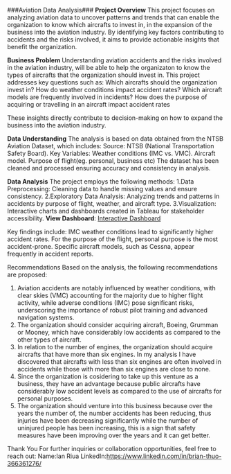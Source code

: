 ###Aviation Data Analysis###
**Project Overview**
This project focuses on analyzing aviation data to uncover patterns and trends that can enable the organization to know which aircrafts to invest in, in the expansion of the business into the aviation industry. By identifying key factors contributing to accidents and the risks involved, it aims to provide actionable insights that benefit the organization.

**Business Problem**
Understanding aviation accidents and the risks involved in the aviation industry, will be able to help the organizaton to know the types of aircrafts that the organization should invest in. This project addresses key questions such as: Which aircrafts should the organization invest in? How do weather conditions impact accident rates? Which aircraft models are frequently involved in incidents? How does the purpose of acquiring or travelling in an aircraft impact accident rates

These insights directly contribute to decision-making on how to expand the business into the aviation industry.

**Data Understanding**
The analysis is based on data obtained from the NTSB Aviation Dataset, which includes: Source: NTSB (National Transportation Safety Board). Key Variables: Weather conditions (IMC vs. VMC). Aircraft model. Purpose of flight(eg. personal, business etc) The dataset has been cleaned and processed  ensuring accuracy and consistency in analysis.

**Data Analysis**
The project employs the following methods: 1.Data Preprocessing: Cleaning data to handle missing values and ensure consistency. 2.Exploratory Data Analysis: Analyzing trends and patterns in accidents by purpose of flight, weather, and aircraft type. 3.Visualization: Interactive charts and dashboards created in Tableau for stakeholder accessibility.
**View Dashboard**: [Interactive Dashboard](https://public.tableau.com/views/Phase1project_17458993989650/Dashboard1?:language=en-US&publish=yes&:sid=&:redirect=auth&:display_count=n&:origin=viz_share_link)

Key findings include: IMC weather conditions lead to significantly higher accident rates. For the purpose of the flight, personal purpose is the most accident-prone. Specific aircraft models, such as Cessna, appear frequently in accident reports.

Recommendations
Based on the analysis, the following recommendations are proposed: 
1. Aviation accidents are notably influenced by weather conditions, with clear skies (VMC) accounting for the majority due to higher flight activity, while adverse conditions (IMC) pose significant risks, underscoring the importance of robust pilot training and advanced navigation systems.
2. The organization should consider acquiring aircraft, Boeing, Grumman or Mooney, which have considerably low accidents as compared to the other types of aircraft.
3. In relation to the number of engines, the organization should acquire aircrafts that have more than six engines. In my analysis I have discovered that aircrafts with less than six engines are often involved in accidents while those with more than six engines are close to none.
4. Since the organization is cosidering to take up this venture as a business, they have an advantage because public aircrafts have considerably low accident levels as compared to the use of aircrafts for personal purposes.
5. The organization should venture into this business because over the years the number of, the number accidents has been reducing, thus injuries have been decreasing significantly while the number of uninjured people has been increasing, this is a sign that safety measures have been improving over the years and it can get better.

Thank You
For further inquiries or collaboration opportunities, feel free to reach out: Name:Ian Riua LinkedIn:https://www.linkedin.com/in/brian-thuo-366361276/